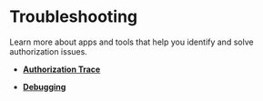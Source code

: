 <!-- loio4bc934be6436413ca94939f218329e82 -->

# Troubleshooting

Learn more about apps and tools that help you identify and solve authorization issues.

-   **[Authorization Trace](Authorization_Trace_5c8c931.md "")**  

-   **[Debugging](Debugging_bb785ee.md "")**  


